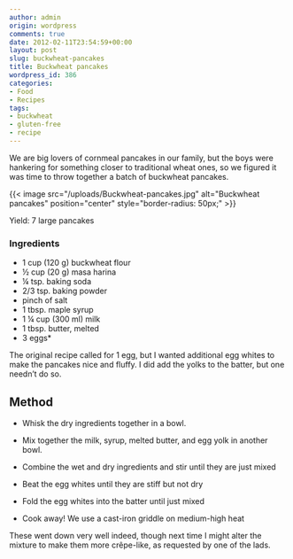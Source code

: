 ```yaml
---
author: admin
origin: wordpress
comments: true
date: 2012-02-11T23:54:59+00:00
layout: post
slug: buckwheat-pancakes
title: Buckwheat pancakes
wordpress_id: 386
categories:
- Food
- Recipes
tags:
- buckwheat
- gluten-free
- recipe
---
```


We are big lovers of cornmeal pancakes in our family, but the boys were hankering for something closer to traditional wheat ones, so we figured it was time to throw together a batch of buckwheat pancakes.


{{< image src="/uploads/Buckwheat-pancakes.jpg" alt="Buckwheat pancakes" position="center" style="border-radius: 50px;" >}}

Yield: 7 large pancakes

### Ingredients

- 1 cup (120 g) buckwheat flour
- ½ cup (20 g) masa harina
- ¼ tsp. baking soda
- 2/3 tsp. baking powder
- pinch of salt
- 1 tbsp. maple syrup
- 1 ¼ cup (300 ml) milk
- 1 tbsp. butter, melted
- 3 eggs*

The original recipe called for 1 egg, but I wanted additional egg whites to make the pancakes nice and fluffy. I did add the yolks to the batter, but one needn’t do so.


## Method

- Whisk the dry ingredients together in a bowl.

- Mix together the milk, syrup, melted butter, and egg yolk in another bowl.

- Combine the wet and dry ingredients and stir until they are just mixed

- Beat the egg whites until they are stiff but not dry
	
- Fold the egg whites into the batter until just mixed
	
- Cook away! We use a cast-iron griddle on medium-high heat


These went down very well indeed, though next time I might alter the mixture to make them more crêpe-like, as requested by one of the lads.
